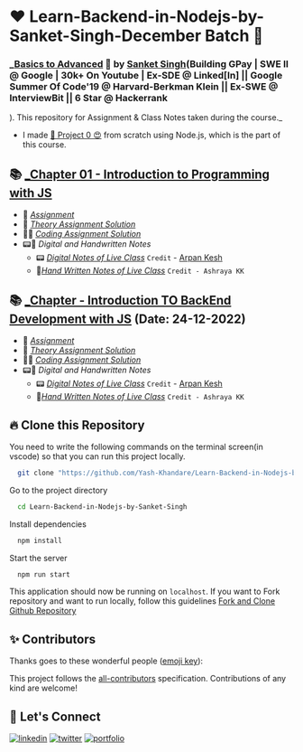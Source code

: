 # ❤️ Learn-Backend-in-Nodejs-by-Sanket-Singh-December Batch 🙏
### _[Basics to Advanced](https://sanketsingh8670.ongraphy.com/) 🚀 by [Sanket Singh](https://www.linkedin.com/in/singhsanket143/)(Building GPay | SWE II @ Google | 30k+ On Youtube | Ex-SDE @ Linked[In] || Google Summer Of Code'19 @ Harvard-Berkman Klein || Ex-SWE @ InterviewBit || 6 Star @ Hackerrank
). This repository for Assignment & Class Notes taken during the course._
- I made [🚀 Project 0 😍](https://foodfire-app.netlify.app/) from scratch using Node.js, which is the part of this course.



## 📚 [_Chapter 01 - Introduction to Programming with JS](./Chapter%2001%20-%20Inception/) 
- 📘 [_Assignment_](./Chapter%2001%20-%20Inception/Assignment.md)
- 📖 [_Theory Assignment Solution_](./Chapter%2001%20-%20Inception/Theory/Session1-Theory.md)
- 👨‍💻 [_Coding Assignment Solution_](./Chapter%2001%20-%20Inception/Coding/)
- 📟📝 _Digital and Handwritten Notes_
    * 📟 [_Digital Notes of Live Class_](https://bit.ly/Namaste-React-Digital-Chapter01) `Credit` - [Arpan Kesh](https://www.linkedin.com/in/arpan-kesh-687740194/)
    * 📝[_Hand Written Notes of Live Class_](https://bit.ly/Namaste-React-Chapter01) `Credit - Ashraya KK`



## 📚 [_Chapter  - Introduction TO BackEnd Development with JS](./Chapter%2001%20-%20Inception/) (Date: 24-12-2022)
- 📘 [_Assignment_](./Chapter%2001%20-%20Inception/Assignment.md)
- 📖 [_Theory Assignment Solution_](./Chapter%2001%20-%20Inception/Theory/Session1-Theory.md)
- 👨‍💻 [_Coding Assignment Solution_](./Chapter%2001%20-%20Inception/Coding/)
- 📟📝 _Digital and Handwritten Notes_
    * 📟 [_Digital Notes of Live Class_](https://bit.ly/Namaste-React-Digital-Chapter01) `Credit` - [Arpan Kesh](https://www.linkedin.com/in/arpan-kesh-687740194/)
    * 📝[_Hand Written Notes of Live Class_](https://bit.ly/Namaste-React-Chapter01) `Credit - Ashraya KK`






















## 🔥 Clone this Repository
You need to write the following commands on the terminal screen(in vscode) so that you can run this project locally.

```bash
  git clone "https://github.com/Yash-Khandare/Learn-Backend-in-Nodejs-by-Sanket-Singh"
```
Go to the project directory

```bash
  cd Learn-Backend-in-Nodejs-by-Sanket-Singh
```
Install dependencies
```bash
  npm install
```
Start the server
```bash
  npm run start
```

This application should now be running on `localhost`. If you want to Fork repository and want to run locally, follow this guidelines [Fork and Clone Github Repository](https://docs.github.com/en/get-started/quickstart/fork-a-repo)


## ✨ Contributors

Thanks goes to these wonderful people ([emoji key](https://allcontributors.org/docs/en/emoji-key)):


This project follows the [all-contributors](https://github.com/all-contributors/all-contributors) specification. Contributions of any kind are welcome!





## 🔗 Let's Connect
[![linkedin](https://img.shields.io/badge/LinkedIn-0077B5?style=for-the-badge&logo=linkedin&logoColor=white)](https://www.linkedin.com/in/yashkumarkhandare/)
[![twitter](https://img.shields.io/badge/Twitter-1DA1F2?style=for-the-badge&logo=twitter&logoColor=white)](https://twitter.com/yashkhandare_)
[![portfolio](https://img.shields.io/badge/my_portfolio-000?style=for-the-badge&logo=ko-fi&logoColor=white)](http://yashkhandare.me/)
